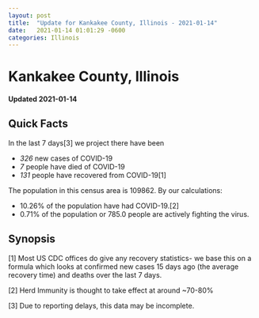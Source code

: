 ```yaml
---
layout: post
title:  "Update for Kankakee County, Illinois - 2021-01-14"
date:   2021-01-14 01:01:29 -0600
categories: Illinois
---
```


# Kankakee County, Illinois
#### Updated 2021-01-14

## Quick Facts

In the last 7 days[3] we project there have been
- *326* new cases of COVID-19
- *7* people have died of COVID-19
- *131* people have recovered from COVID-19[1]

The population in this census area is 109862. By our calculations:
- 10.26% of the population have had COVID-19.[2]
- 0.71% of the population or 785.0 people are actively fighting the virus.

## Synopsis




[1] Most US CDC offices do give any recovery statistics- we base this on a formula which looks at confirmed new cases
15 days ago (the average recovery time) and deaths over the last 7 days.

[2] Herd Immunity is thought to take effect at around ~70-80%

[3] Due to reporting delays, this data may be incomplete.
 
    